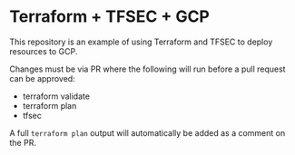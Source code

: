 # Terraform + TFSEC + GCP

This repository is an example of using Terraform and TFSEC to deploy resources to GCP. 

Changes must be via PR where the following will run before a pull request can be approved:

- terraform validate
- terraform plan
- tfsec 

A full `terraform plan` output will automatically be added as a comment on the PR. 